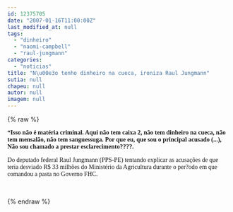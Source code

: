 ```yaml
---
id: 12375705
date: "2007-01-16T11:00:00Z"
last_modified_at: null
tags:
  - "dinheiro"
  - "naomi-campbell"
  - "raul-jungmann"
categories:
  - "noticias"
title: "N\u00e3o tenho dinheiro na cueca, ironiza Raul Jungmann"
sutia: null
chapeu: null
autor: null
imagem: null
---
```

{% raw %}
<p><P><FONT face=Verdana><STRONG>“Isso não é matéria criminal. Aqui não tem caixa 2, não tem dinheiro na cueca, não tem mensalão, não tem sanguessuga. Por que eu, que sou o principal acusado (...), Não sou chamado a prestar esclarecimento????. </STRONG></FONT></P></p>
<p><P><FONT face=Verdana>Do deputado federal Raul Jungmann (PPS-PE)&nbsp;tentando explicar as acusações de que teria desviado R$ 33 milhões do Ministério&nbsp;da Agricultura durante o per?odo em que comandou a pasta no Governo FHC. &nbsp;&nbsp;&nbsp;</FONT></P></p>
<p><P><STRONG><FONT face=Verdana></FONT></STRONG>&nbsp;</P> </p>
{% endraw %}